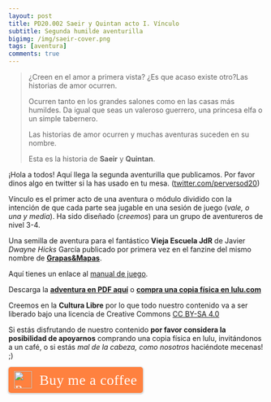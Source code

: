 ```yaml
---
layout: post
title: PD20.002 Saeir y Quintan acto I. Vínculo
subtitle: Segunda humilde aventurilla
bigimg: /img/saeir-cover.png
tags: [aventura]
comments: true
---
```


> ¿Creen en el amor a primera vista? ¿Es que acaso existe otro?Las historias de amor ocurren.
>
> Ocurren tanto en los grandes salones como en las casas más humildes. Da igual que seas un valeroso guerrero, una princesa elfa o un simple tabernero.
>
> Las historias de amor ocurren y muchas aventuras suceden en su nombre.
>
> Esta es la historia de **Saeir** y **Quintan**.

¡Hola a todos! Aquí llega la segunda aventurilla que publicamos. Por favor dinos algo en twitter si la has usado en tu mesa. ([twitter.com/perversod20](https://www.twitter.com/perversod20))

Vínculo es el primer acto de una aventura o módulo dividido con la intención de que cada parte sea jugable en una sesión de juego (*vale, o una y media*). Ha sido diseñado (*creemos*) para un grupo de aventureros de nivel 3-4.

Una semilla de aventura para el fantástico **Vieja Escuela JdR** de Javier *Dwayne Hicks* García publicado por primera vez en el fanzine del mismo nombre de **[Grapas&Mapas](https://twitter.com/grapasymapas)**.

Aquí tienes un enlace al [manual de juego](http://viejaescuela.nogarung.com/vieja-escuela-el-juego-de-rol/).

Descarga la [**adventura en PDF aquí**](https://drive.google.com/open?id=1P1EwgIjRs8bt_Sainzyt-CWXQHHCGpYJ) o **[compra una copia física en lulu.com](http://www.lulu.com/content/libro-tapa-blanda/pd20002-saeir-y-quintan-acto-i-v%c3%adnculo/26245787)**

Creemos en la **Cultura Libre** por lo que todo nuestro contenido va a ser liberado bajo una licencia de Creative Commons [CC BY-SA 4.0](https://creativecommons.org/licenses/by-sa/4.0/deed.es)

Si estás disfrutando de nuestro contenido **por favor considera la posibilidad de apoyarnos** comprando una copia física en lulu, invitándonos a un café, o si estás *mal de la cabeza, como nosotros* haciéndote mecenas! ;)

<style>.bmc-button img{height: 34px !important;width: 35px !important;margin-bottom: 1px !important;box-shadow: none !important;border: none !important;vertical-align: middle !important;}.bmc-button{padding: 7px 10px 7px 10px !important;line-height: 35px !important;height:51px !important;min-width:217px !important;text-decoration: none !important;display:inline-flex !important;color:#FFFFFF !important;background-color:#FF813F !important;border-radius: 5px !important;border: 1px solid transparent !important;padding: 7px 10px 7px 10px !important;font-size: 22px !important;letter-spacing: 0.6px !important;box-shadow: 0px 1px 2px rgba(190, 190, 190, 0.5) !important;-webkit-box-shadow: 0px 1px 2px 2px rgba(190, 190, 190, 0.5) !important;margin: 0 auto !important;font-family:'Cookie', cursive !important;-webkit-box-sizing: border-box !important;box-sizing: border-box !important;-o-transition: 0.3s all linear !important;-webkit-transition: 0.3s all linear !important;-moz-transition: 0.3s all linear !important;-ms-transition: 0.3s all linear !important;transition: 0.3s all linear !important;}.bmc-button:hover, .bmc-button:active, .bmc-button:focus {-webkit-box-shadow: 0px 1px 2px 2px rgba(190, 190, 190, 0.5) !important;text-decoration: none !important;box-shadow: 0px 1px 2px 2px rgba(190, 190, 190, 0.5) !important;opacity: 0.85 !important;color:#FFFFFF !important;}</style><link href="https://fonts.googleapis.com/css?family=Cookie" rel="stylesheet"><a class="bmc-button" target="_blank" href="https://www.buymeacoffee.com/perversod20"><img src="https://cdn.buymeacoffee.com/buttons/bmc-new-btn-logo.svg" alt="Buy me a coffee"><span style="margin-left:15px;font-size:28px !important;">Buy me a coffee</span></a>
